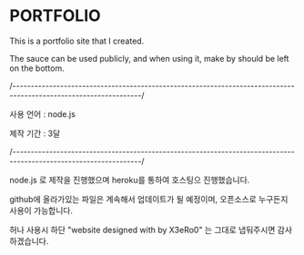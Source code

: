 # PORTFOLIO
This is a portfolio site that I created. 

The sauce can be used publicly, and when using it, make by should be left on the bottom.

/-----------------------------------------------------------------------------------------------------------------/

사용 언어 : node.js

제작 기간 : 3달

/-----------------------------------------------------------------------------------------------------------------/

node.js 로 제작을 진행했으며 heroku를 통하여 호스팅으 진행했습니다.

github에 올라가있는 파일은 계속해서 업데이트가 될 예정이며, 오픈소스로 누구든지 사용이 가능합니다.

허나 사용시 하단 "website designed with by X3eRo0" 는 그대로 냅둬주시면 감사하겠습니다.
